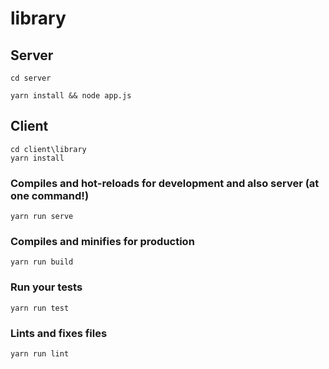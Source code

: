 # library

## Server 
```
cd server
```
```
yarn install && node app.js
```
## Client 

```
cd client\library 
yarn install
```

### Compiles and hot-reloads for development and also server (at one command!)
```
yarn run serve
```

### Compiles and minifies for production
```
yarn run build
```

### Run your tests
```
yarn run test
```

### Lints and fixes files
```
yarn run lint
```
